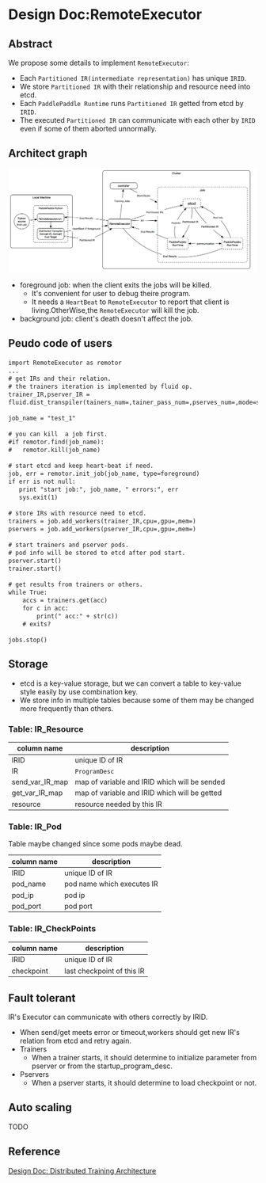 # Design Doc:RemoteExecutor
## Abstract
We propose some details to implement 	`RemoteExecutor`:

- Each `Partitioned IR(intermediate representation)` has unique `IRID`.
- We store `Partitioned IR` with their relationship and resource need into etcd.
- Each `PaddlePaddle Runtime` runs `Partitioned IR` getted from etcd by `IRID`. 
- The executed `Partitioned IR` can communicate with each other by `IRID` even if some of them aborted unnormally.

## Architect graph
<div style="align: center">
<img src="src/remote_executor2.png" width="700" align=center/>
</div>

- foreground job: when the client exits the jobs will be killed.
	-  It's convenient for user to debug theire program.
	-  It needs a `HeartBeat` to `RemoteExecutor` to report that client is living.OtherWise,the `RemoteExecutor` will kill the job.
- background job: client's death doesn't affect the job.

## Peudo code of users
```
import RemoteExecutor as remotor
...
# get IRs and their relation.
# the trainers iteration is implemented by fluid op.
trainer_IR,pserver_IR = fluid.dist_transpiler(tainers_num=,tainer_pass_num=,pserves_num=,mode=sync)

job_name = "test_1"

# you can kill  a job first.
#if remotor.find(job_name):
#	remotor.kill(job_name)

# start etcd and keep heart-beat if need.
job, err = remotor.init_job(job_name, type=foreground)
if err is not null:
   print "start job:", job_name, " errors:", err
   sys.exit(1)
   
# store IRs with resource need to etcd.
trainers = job.add_workers(trainer_IR,cpu=,gpu=,mem=)
pservers = job.add_workers(pserver_IR,cpu=,gpu=,mem=)

# start trainers and pserver pods.
# pod info will be stored to etcd after pod start.
pserver.start()
trainer.start()

# get results from trainers or others.
while True:
	accs = trainers.get(acc)
	for c in acc:
	    print(" acc:" + str(c))
	# exits?

jobs.stop()
```


## Storage 
- etcd is a key-value storage, but we can convert a table to key-value style easily by use combination key.
- We store info in multiple tables because some of them may be changed more frequently than others.

### Table: IR_Resource

| column name | description|
|----------|-------------|
| IRID |  unique ID of IR    |
| IR| `ProgramDesc`    |
| send_var_IR_map|map of variable and IRID which will be sended|
| get_var_IR_map|map of variable and IRID which will be getted|
|resource|resource needed by this IR|

### Table: IR_Pod
Table maybe changed since some pods maybe dead.

| column name | description|
|----------|-------------|
|IRID|unique ID of IR|
|pod_name|pod name which executes IR|
|pod_ip|pod ip|
|pod_port|pod port|

### Table: IR_CheckPoints
| column name | description|
|----------|-------------|
|IRID|unique ID of IR|
|checkpoint|last checkpoint of this IR|


## Fault tolerant
IR's Executor can communicate with others correctly by IRID.

-  When send/get meets error or timeout,workers should get new IR's relation from etcd and retry again.
- Trainers 
	- When a trainer starts, it should determine to initialize parameter from pserver or from the startup_program_desc. 
- Pservers 
	- When a pserver starts, it should determine to load checkpoint or not.

## Auto scaling
TODO

## Reference
[Design Doc: Distributed Training Architecture](https://github.com/PaddlePaddle/Paddle/blob/develop/doc/design/dist_refactor/distributed_architecture.md)
